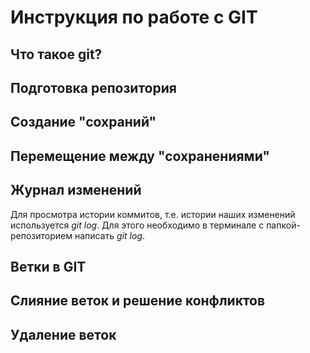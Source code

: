 # Инструкция по работе с GIT

## Что такое git?

## Подготовка репозитория

## Создание "сохраний"

## Перемещение между "сохранениями"

## Журнал изменений
Для просмотра истории коммитов, т.е. истории наших изменений используется *git log*. Для этого необходимо в терминале с папкой-репозиторием написать *git log*.

## Ветки в GIT

## Слияние веток и решение конфликтов

## Удаление веток
